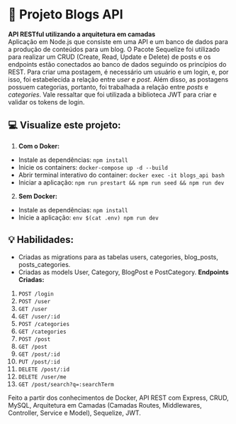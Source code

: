 # :pencil: Projeto Blogs API
**API RESTful utilizando a arquitetura em camadas** <br>
Aplicação em Node.js que consiste em uma API e um banco de dados para a produção de conteúdos para um blog. O Pacote Sequelize foi utilizado para realizar um CRUD (Create, Read, Update e Delete) de posts e os endpoints estão conectados ao banco de dados seguindo os princípios do REST. Para criar uma postagem, é necessário um usuário e um login, e, por isso,  foi estabelecida a relação entre *user* e *post*. Além disso, as postagens possuem categorias, portanto, foi trabalhada a relação entre *posts* e *categories*. Vale ressaltar que foi utilizada a biblioteca JWT para criar e validar os tokens de login.

## :computer: Visualize este projeto:
1. **Com o Doker:**
  - Instale as dependências: `npm install`
  - Inicie os containers: `docker-compose up -d --build`
  - Abrir terminal interativo do container: `docker exec -it blogs_api bash`
  - Iniciar a aplicação: `npm run prestart && npm run seed && npm run dev`

2. **Sem Docker:**
  - Instale as dependências: `npm install`
  - Inicie a aplicação: `env $(cat .env) npm run dev`

## :bulb: Habilidades:
- Criadas as migrations para as tabelas users, categories, blog_posts, posts_categories.
- Criadas as models User, Category, BlogPost e PostCategory.
**Endpoints Criadas:**
1. `POST /login`
2. `POST /user`
3. `GET /user`
4. `GET /user/:id`
5. `POST /categories` 
6. `GET /categories`
7. `POST /post`
8. `GET /post`
9. `GET /post/:id`
10. `PUT /post/:id`
11. `DELETE /post/:id`
12. `DELETE /user/me`
13. `GET /post/search?q=:searchTerm`

Feito a partir dos conhecimentos de Docker, API REST com Express, CRUD, MySQL, Arquitetura em Camadas (Camadas Routes, Middlewares, Controller, Service e Model), Sequelize, JWT.